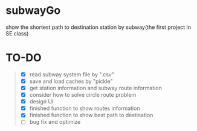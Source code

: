 # subwayGo
show the shortest path to destination station by subway(the first project in SE class)

# TO-DO
>- [x] read subway system file by ".csv"  
>- [x] save and load caches by "pickle"  
>- [x] get station information and subway route information  
>- [x] consider how to solve circle route problem  
>- [x] design UI  
>- [x] finished function to show routes information  
>- [x] finished function to show best path to destination  
>- [ ] bug fix and optimize  

